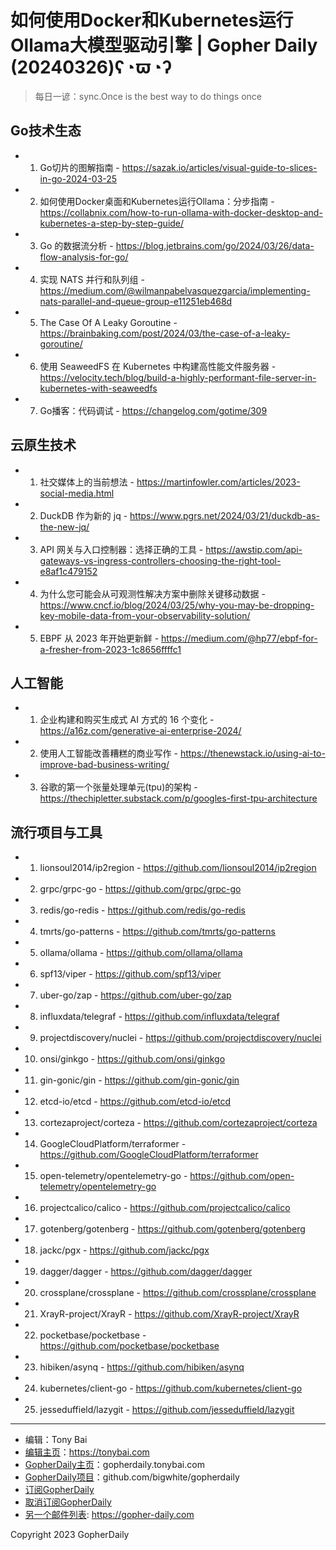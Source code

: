 # 如何使用Docker和Kubernetes运行Ollama大模型驱动引擎 | Gopher Daily (20240326)ʕ◔ϖ◔ʔ

>每日一谚：sync.Once is the best way to do things once

## Go技术生态


- 1. Go切片的图解指南 - https://sazak.io/articles/visual-guide-to-slices-in-go-2024-03-25

- 2. 如何使用Docker桌面和Kubernetes运行Ollama：分步指南 - https://collabnix.com/how-to-run-ollama-with-docker-desktop-and-kubernetes-a-step-by-step-guide/

- 3. Go 的数据流分析 - https://blog.jetbrains.com/go/2024/03/26/data-flow-analysis-for-go/

- 4. 实现 NATS 并行和队列组 - https://medium.com/@wilmanpabelvasquezgarcia/implementing-nats-parallel-and-queue-group-e11251eb468d

- 5. The Case Of A Leaky Goroutine - https://brainbaking.com/post/2024/03/the-case-of-a-leaky-goroutine/

- 6. 使用 SeaweedFS 在 Kubernetes 中构建高性能文件服务器 - https://velocity.tech/blog/build-a-highly-performant-file-server-in-kubernetes-with-seaweedfs

- 7. Go播客：代码调试 - https://changelog.com/gotime/309


## 云原生技术


- 1. 社交媒体上的当前想法 - https://martinfowler.com/articles/2023-social-media.html

- 2. DuckDB 作为新的 jq - https://www.pgrs.net/2024/03/21/duckdb-as-the-new-jq/

- 3. API 网关与入口控制器：选择正确的工具 - https://awstip.com/api-gateways-vs-ingress-controllers-choosing-the-right-tool-e8af1c479152

- 4. 为什么您可能会从可观测性解决方案中删除关键移动数据 - https://www.cncf.io/blog/2024/03/25/why-you-may-be-dropping-key-mobile-data-from-your-observability-solution/

- 5. EBPF 从 2023 年开始更新鲜 - https://medium.com/@hp77/ebpf-for-a-fresher-from-2023-1c8656ffffc1


## 人工智能


- 1. 企业构建和购买生成式 AI 方式的 16 个变化 - https://a16z.com/generative-ai-enterprise-2024/

- 2. 使用人工智能改善糟糕的商业写作 - https://thenewstack.io/using-ai-to-improve-bad-business-writing/

- 3. 谷歌的第一个张量处理单元(tpu)的架构 - https://thechipletter.substack.com/p/googles-first-tpu-architecture


## 流行项目与工具


- 1. lionsoul2014/ip2region - https://github.com/lionsoul2014/ip2region

- 2. grpc/grpc-go - https://github.com/grpc/grpc-go

- 3. redis/go-redis - https://github.com/redis/go-redis

- 4. tmrts/go-patterns - https://github.com/tmrts/go-patterns

- 5. ollama/ollama - https://github.com/ollama/ollama

- 6. spf13/viper - https://github.com/spf13/viper

- 7. uber-go/zap - https://github.com/uber-go/zap

- 8. influxdata/telegraf - https://github.com/influxdata/telegraf

- 9. projectdiscovery/nuclei - https://github.com/projectdiscovery/nuclei

- 10. onsi/ginkgo - https://github.com/onsi/ginkgo

- 11. gin-gonic/gin - https://github.com/gin-gonic/gin

- 12. etcd-io/etcd - https://github.com/etcd-io/etcd

- 13. cortezaproject/corteza - https://github.com/cortezaproject/corteza

- 14. GoogleCloudPlatform/terraformer - https://github.com/GoogleCloudPlatform/terraformer

- 15. open-telemetry/opentelemetry-go - https://github.com/open-telemetry/opentelemetry-go

- 16. projectcalico/calico - https://github.com/projectcalico/calico

- 17. gotenberg/gotenberg - https://github.com/gotenberg/gotenberg

- 18. jackc/pgx - https://github.com/jackc/pgx

- 19. dagger/dagger - https://github.com/dagger/dagger

- 20. crossplane/crossplane - https://github.com/crossplane/crossplane

- 21. XrayR-project/XrayR - https://github.com/XrayR-project/XrayR

- 22. pocketbase/pocketbase - https://github.com/pocketbase/pocketbase

- 23. hibiken/asynq - https://github.com/hibiken/asynq

- 24. kubernetes/client-go - https://github.com/kubernetes/client-go

- 25. jesseduffield/lazygit - https://github.com/jesseduffield/lazygit


----

- 编辑：Tony Bai
- [编辑主页](https://tonybai.com)：https://tonybai.com
- [GopherDaily主页](https://gopherdaily.tonybai.com)：gopherdaily.tonybai.com
- [GopherDaily项目](https://github.com/bigwhite/gopherdaily)：github.com/bigwhite/gopherdaily
- [订阅GopherDaily](https://gopherdaily.tonybai.com/subscribe)
- [取消订阅GopherDaily](https://gopherdaily.tonybai.com/unsubscribe)
- [另一个邮件列表](https://gopher-daily.com): https://gopher-daily.com

Copyright 2023 GopherDaily
